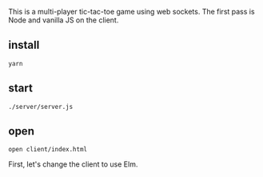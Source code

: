 This is a multi-player tic-tac-toe game using web sockets.  The first pass is
Node and vanilla JS on the client.

## install
```
yarn
```

## start
```
./server/server.js
```

## open
```
open client/index.html
```

First, let's change the client to use Elm.
